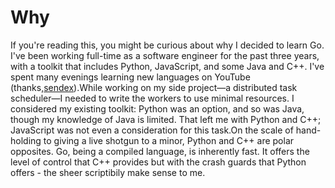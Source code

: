 # Why

If you're reading this, you might be curious about why I decided to learn Go. I've been working full-time as a software engineer for the past three years, with a toolkit that includes Python, JavaScript, and some Java and C++. I've spent many evenings learning new languages on YouTube (thanks,[sendex](https://www.youtube.com/watch?v=oVp1vrfL_w4&list=PLQVvvaa0QuDe8XSftW-RAxdo6OmaeL85M)).While working on my side project—a distributed task scheduler—I needed to write the workers to use minimal resources. I considered my existing toolkit: Python was an option, and so was Java, though my knowledge of Java is limited. That left me with Python and C++; JavaScript was not even a consideration for this task.On the scale of hand-holding to giving a live shotgun to a minor, Python and C++ are polar opposites. Go, being a compiled language, is inherently fast. It offers the level of control that C++ provides but with the crash guards that Python offers - the sheer scriptibily make sense to me.

